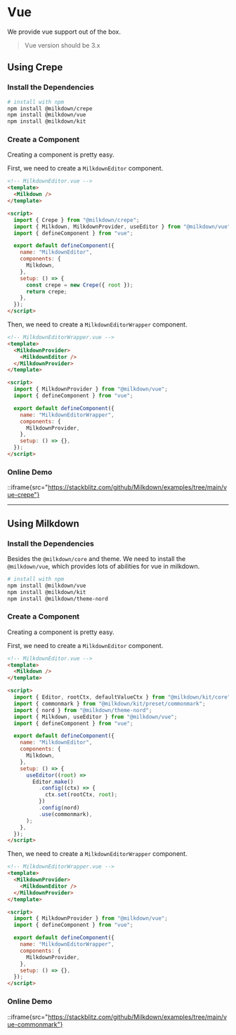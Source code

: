 # Vue

We provide vue support out of the box.

> Vue version should be 3.x

## Using Crepe

### Install the Dependencies

```bash
# install with npm
npm install @milkdown/crepe
npm install @milkdown/vue
npm install @milkdown/kit
```

### Create a Component

Creating a component is pretty easy.

First, we need to create a `MilkdownEditor` component.

```html
<!-- MilkdownEditor.vue -->
<template>
  <Milkdown />
</template>

<script>
  import { Crepe } from "@milkdown/crepe";
  import { Milkdown, MilkdownProvider, useEditor } from "@milkdown/vue";
  import { defineComponent } from "vue";

  export default defineComponent({
    name: "MilkdownEditor",
    components: {
      Milkdown,
    },
    setup: () => {
      const crepe = new Crepe({ root });
      return crepe;
    },
  });
</script>
```

Then, we need to create a `MilkdownEditorWrapper` component.

```html
<!-- MilkdownEditorWrapper.vue -->
<template>
  <MilkdownProvider>
    <MilkdownEditor />
  </MilkdownProvider>
</template>

<script>
  import { MilkdownProvider } from "@milkdown/vue";
  import { defineComponent } from "vue";

  export default defineComponent({
    name: "MilkdownEditorWrapper",
    components: {
      MilkdownProvider,
    },
    setup: () => {},
  });
</script>
```

### Online Demo

::iframe{src="https://stackblitz.com/github/Milkdown/examples/tree/main/vue-crepe"}

---

## Using Milkdown

### Install the Dependencies

Besides the `@milkdown/core` and theme. We need to install the `@milkdown/vue`, which provides lots of abilities for vue in milkdown.

```bash
# install with npm
npm install @milkdown/vue
npm install @milkdown/kit
npm install @milkdown/theme-nord
```

### Create a Component

Creating a component is pretty easy.

First, we need to create a `MilkdownEditor` component.

```html
<!-- MilkdownEditor.vue -->
<template>
  <Milkdown />
</template>

<script>
  import { Editor, rootCtx, defaultValueCtx } from "@milkdown/kit/core";
  import { commonmark } from "@milkdown/kit/preset/commonmark";
  import { nord } from "@milkdown/theme-nord";
  import { Milkdown, useEditor } from "@milkdown/vue";
  import { defineComponent } from "vue";

  export default defineComponent({
    name: "MilkdownEditor",
    components: {
      Milkdown,
    },
    setup: () => {
      useEditor((root) =>
        Editor.make()
          .config((ctx) => {
            ctx.set(rootCtx, root);
          })
          .config(nord)
          .use(commonmark),
      );
    },
  });
</script>
```

Then, we need to create a `MilkdownEditorWrapper` component.

```html
<!-- MilkdownEditorWrapper.vue -->
<template>
  <MilkdownProvider>
    <MilkdownEditor />
  </MilkdownProvider>
</template>

<script>
  import { MilkdownProvider } from "@milkdown/vue";
  import { defineComponent } from "vue";

  export default defineComponent({
    name: "MilkdownEditorWrapper",
    components: {
      MilkdownProvider,
    },
    setup: () => {},
  });
</script>
```

### Online Demo

::iframe{src="https://stackblitz.com/github/Milkdown/examples/tree/main/vue-commonmark"}
